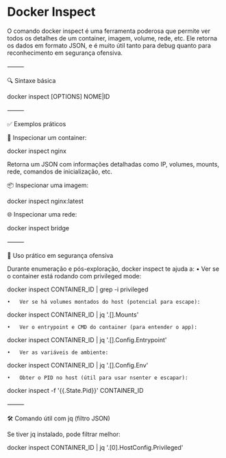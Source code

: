 # Docker Inspect

O comando docker inspect é uma ferramenta poderosa que permite ver todos os detalhes de um container, imagem, volume, rede, etc. Ele retorna os dados em formato JSON, e é muito útil tanto para debug quanto para reconhecimento em segurança ofensiva.

⸻

🔍 Sintaxe básica

docker inspect [OPTIONS] NOME|ID


⸻

✅ Exemplos práticos

🔧 Inspecionar um container:

docker inspect nginx

Retorna um JSON com informações detalhadas como IP, volumes, mounts, rede, comandos de inicialização, etc.

📦 Inspecionar uma imagem:

docker inspect nginx:latest

🌐 Inspecionar uma rede:

docker inspect bridge


⸻

🧠 Uso prático em segurança ofensiva

Durante enumeração e pós-exploração, docker inspect te ajuda a:
	•	Ver se o container está rodando com privileged mode:

docker inspect CONTAINER_ID | grep -i privileged


	•	Ver se há volumes montados do host (potencial para escape):

docker inspect CONTAINER_ID | jq '.[].Mounts'


	•	Ver o entrypoint e CMD do container (para entender o app):

docker inspect CONTAINER_ID | jq '.[].Config.Entrypoint'


	•	Ver as variáveis de ambiente:

docker inspect CONTAINER_ID | jq '.[].Config.Env'


	•	Obter o PID no host (útil para usar nsenter e escapar):

docker inspect -f '{{.State.Pid}}' CONTAINER_ID



⸻

🛠 Comando útil com jq (filtro JSON)

Se tiver jq instalado, pode filtrar melhor:

docker inspect CONTAINER_ID | jq '.[0].HostConfig.Privileged'